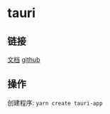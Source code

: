 # tauri

## 链接

[文档](https://tauri.app/)
[github](https://github.com/tauri-apps/tauri)

## 操作

创建程序: `yarn create tauri-app`